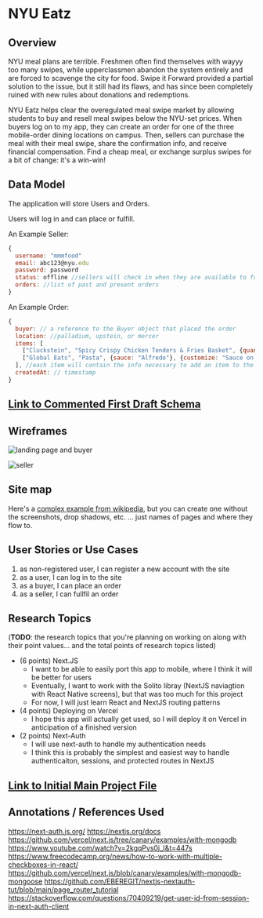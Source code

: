 # NYU Eatz 

## Overview


NYU meal plans are terrible. Freshmen often find themselves with wayyy too many swipes, while upperclassmen abandon the system entirely and are forced to scavenge the city for food. Swipe it Forward provided a partial solution to the issue, but it still had its flaws, and has since been completely ruined with new rules about donations and redemptions. 

NYU Eatz helps clear the overegulated meal swipe market by allowing students to buy and resell meal swipes below the NYU-set prices. When buyers log on to my app, they can create an order for one of the three mobile-order dining locations on campus. Then, sellers can purchase the meal with their meal swipe, share the confirmation info, and receive financial compensation. Find a cheap meal, or exchange surplus swipes for a bit of change: it's a win-win! 

## Data Model


The application will store Users and Orders.

Users will log in and can place or fulfill.


An Example Seller:

```javascript
{
  username: "mmmfood"
  email: abc123@nyu.edu
  password: password
  status: offline //sellers will check in when they are available to fulfill orders
  orders: //list of past and present orders
}
```

An Example Order:

```javascript
{
  buyer: // a reference to the Buyer object that placed the order
  location: //palladium, upstein, or mercer
  items: [
    ["Cluckstein", "Spicy Crispy Chicken Tenders & Fries Basket", {quantity: 1}, {side: "Classic Waffle Fries"}],
    ["Global Eats", "Pasta", {sauce: "Alfredo"}, {customize: "Sauce on the Side"}]
  ], //each item will contain the info necessary to add an item to the GrubHub cart
  createdAt: // timestamp
}
```


## [Link to Commented First Draft Schema](/models) 


## Wireframes


![landing page and buyer](documentation/landing_buyer.png)

![seller](documentation/seller.png)

## Site map


Here's a [complex example from wikipedia](https://upload.wikimedia.org/wikipedia/commons/2/20/Sitemap_google.jpg), but you can create one without the screenshots, drop shadows, etc. ... just names of pages and where they flow to.

## User Stories or Use Cases

1. as non-registered user, I can register a new account with the site
2. as a user, I can log in to the site
3. as a buyer, I can place an order
4. as a seller, I can fullfil an order


## Research Topics

(__TODO__: the research topics that you're planning on working on along with their point values... and the total points of research topics listed)

* (6 points) Next.JS
	* I want to be able to easily port this app to mobile, where I think it will be better for users
	* Eventually, I want to work with the Solito libray (NextJS naviagtion with React Native screens), but that was too much for this project
	* For now, I will just learn React and NextJS routing patterns
* (4 points) Deploying on Vercel
	* I hope this app will actually get used, so I will deploy it on Vercel in anticipation of a finished version
* (2 points) Next-Auth
  * I will use next-auth to handle my authentication needs
  * I think this is probably the simplest and easiest way to handle authenticaiton, sessions, and protected routes in NextJS


## [Link to Initial Main Project File](pages/index.tsx)

## Annotations / References Used
https://next-auth.js.org/
https://nextjs.org/docs
https://github.com/vercel/next.js/tree/canary/examples/with-mongodb
https://www.youtube.com/watch?v=2kgqPvs0j_I&t=447s
https://www.freecodecamp.org/news/how-to-work-with-multiple-checkboxes-in-react/
https://github.com/vercel/next.js/blob/canary/examples/with-mongodb-mongoose
https://github.com/EBEREGIT/nextjs-nextauth-tut/blob/main/page_router_tutorial
https://stackoverflow.com/questions/70409219/get-user-id-from-session-in-next-auth-client
